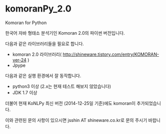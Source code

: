 komoranPy_2.0
=============

Komoran for Python

한국어 자바 형태소 분석기인 Komoran 2.0의 파이썬 버전입니다. <br>

다음과 같은 라이브러리들을 필요로 합니다. <br>

- komoran 2.0 라이브러리( http://shineware.tistory.com/entry/KOMORAN-ver-24 )
- Jpype

다음과 같은 실행 환경에서 잘 동작합니다.
- python3 이상 (2.x는 현재 테스트 해보지 않았습니다)
- JDK 1.7 이상


더불어 현재 KoNLPy 최신 버전 (2014-12-25일 기준)에도 komoran이 추가되었습니다.

이와 관련된 문의 사항이 있으시면 jsshin AT shineware.co.kr로 문의 주시기 바랍니다.
